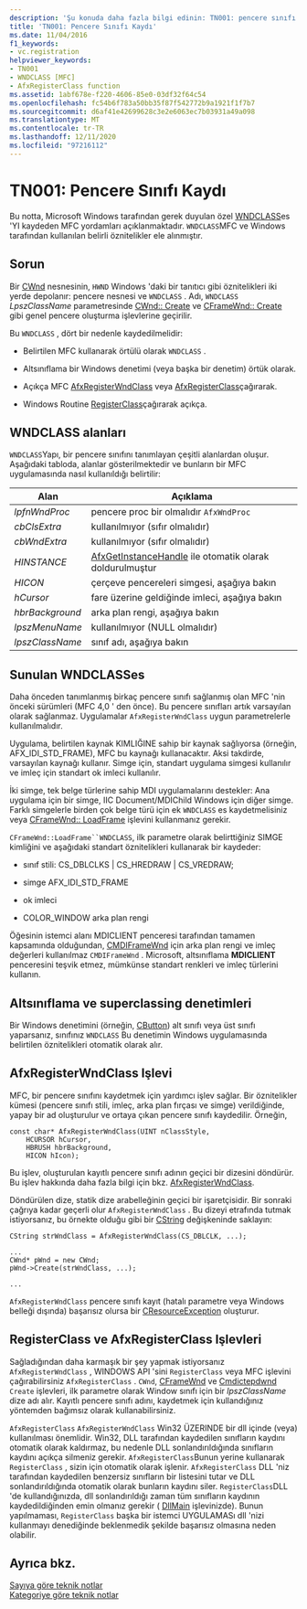 ```yaml
---
description: 'Şu konuda daha fazla bilgi edinin: TN001: pencere sınıfı kaydı'
title: 'TN001: Pencere Sınıfı Kaydı'
ms.date: 11/04/2016
f1_keywords:
- vc.registration
helpviewer_keywords:
- TN001
- WNDCLASS [MFC]
- AfxRegisterClass function
ms.assetid: 1abf678e-f220-4606-85e0-03df32f64c54
ms.openlocfilehash: fc54b6f783a50bb35f87f542772b9a1921f1f7b7
ms.sourcegitcommit: d6af41e42699628c3e2e6063ec7b03931a49a098
ms.translationtype: MT
ms.contentlocale: tr-TR
ms.lasthandoff: 12/11/2020
ms.locfileid: "97216112"
---
```

# <a name="tn001-window-class-registration"></a>TN001: Pencere Sınıfı Kaydı

Bu notta, Microsoft Windows tarafından gerek duyulan özel [WNDCLASS](/windows/win32/api/winuser/ns-winuser-wndclassw)es 'YI kaydeden MFC yordamları açıklanmaktadır. `WNDCLASS`MFC ve Windows tarafından kullanılan belirli öznitelikler ele alınmıştır.

## <a name="the-problem"></a>Sorun

Bir [CWnd](../mfc/reference/cwnd-class.md) nesnesinin, `HWND` Windows 'daki bir tanıtıcı gibi öznitelikleri iki yerde depolanır: pencere nesnesi ve `WNDCLASS` . Adı, `WNDCLASS` *LpszClassName* parametresinde [CWnd:: Create](../mfc/reference/cwnd-class.md#create) ve [CFrameWnd:: Create](../mfc/reference/cframewnd-class.md#create) gibi genel pencere oluşturma işlevlerine geçirilir.

Bu `WNDCLASS` , dört bir nedenle kaydedilmelidir:

- Belirtilen MFC kullanarak örtülü olarak `WNDCLASS` .

- Altsınıflama bir Windows denetimi (veya başka bir denetim) örtük olarak.

- Açıkça MFC [AfxRegisterWndClass](../mfc/reference/application-information-and-management.md#afxregisterwndclass) veya [AfxRegisterClass](../mfc/reference/application-information-and-management.md#afxregisterclass)çağırarak.

- Windows Routine [RegisterClass](/windows/win32/api/winuser/nf-winuser-registerclassw)çağırarak açıkça.

## <a name="wndclass-fields"></a>WNDCLASS alanları

`WNDCLASS`Yapı, bir pencere sınıfını tanımlayan çeşitli alanlardan oluşur. Aşağıdaki tabloda, alanlar gösterilmektedir ve bunların bir MFC uygulamasında nasıl kullanıldığı belirtilir:

|Alan|Açıklama|
|-----------|-----------------|
|*lpfnWndProc*|pencere proc bir olmalıdır `AfxWndProc`|
|*cbClsExtra*|kullanılmıyor (sıfır olmalıdır)|
|*cbWndExtra*|kullanılmıyor (sıfır olmalıdır)|
|*HINSTANCE*|[AfxGetInstanceHandle](../mfc/reference/application-information-and-management.md#afxgetinstancehandle) ile otomatik olarak doldurulmuştur|
|*HICON*|çerçeve pencereleri simgesi, aşağıya bakın|
|*hCursor*|fare üzerine geldiğinde imleci, aşağıya bakın|
|*hbrBackground*|arka plan rengi, aşağıya bakın|
|*lpszMenuName*|kullanılmıyor (NULL olmalıdır)|
|*lpszClassName*|sınıf adı, aşağıya bakın|

## <a name="provided-wndclasses"></a>Sunulan WNDCLASSes

Daha önceden tanımlanmış birkaç pencere sınıfı sağlanmış olan MFC 'nin önceki sürümleri (MFC 4,0 ' den önce). Bu pencere sınıfları artık varsayılan olarak sağlanmaz. Uygulamalar `AfxRegisterWndClass` uygun parametrelerle kullanılmalıdır.

Uygulama, belirtilen kaynak KIMLIĞINE sahip bir kaynak sağlıyorsa (örneğin, AFX_IDI_STD_FRAME), MFC bu kaynağı kullanacaktır. Aksi takdirde, varsayılan kaynağı kullanır. Simge için, standart uygulama simgesi kullanılır ve imleç için standart ok imleci kullanılır.

İki simge, tek belge türlerine sahip MDI uygulamalarını destekler: Ana uygulama için bir simge, IIC Document/MDIChild Windows için diğer simge. Farklı simgelerle birden çok belge türü için ek `WNDCLASS` es kaydetmelisiniz veya [CFrameWnd:: LoadFrame](../mfc/reference/cframewnd-class.md#loadframe) işlevini kullanmanız gerekir.

`CFrameWnd::LoadFrame``WNDCLASS`, ilk parametre olarak belirttiğiniz SIMGE kimliğini ve aşağıdaki standart öznitelikleri kullanarak bir kaydeder:

- sınıf stili: CS_DBLCLKS &#124; CS_HREDRAW &#124; CS_VREDRAW;

- simge AFX_IDI_STD_FRAME

- ok imleci

- COLOR_WINDOW arka plan rengi

Öğesinin istemci alanı MDICLIENT penceresi tarafından tamamen kapsamında olduğundan, [CMDIFrameWnd](../mfc/reference/cmdiframewnd-class.md) için arka plan rengi ve imleç değerleri kullanılmaz `CMDIFrameWnd` .  Microsoft, altsınıflama **MDICLIENT** penceresini teşvik etmez, mümkünse standart renkleri ve imleç türlerini kullanın.

## <a name="subclassing-and-superclassing-controls"></a>Altsınıflama ve superclassing denetimleri

Bir Windows denetimini (örneğin, [CButton](../mfc/reference/cbutton-class.md)) alt sınıfı veya üst sınıfı yaparsanız, sınıfınız `WNDCLASS` Bu denetimin Windows uygulamasında belirtilen öznitelikleri otomatik olarak alır.

## <a name="the-afxregisterwndclass-function"></a>AfxRegisterWndClass Işlevi

MFC, bir pencere sınıfını kaydetmek için yardımcı işlev sağlar. Bir öznitelikler kümesi (pencere sınıfı stili, imleç, arka plan fırçası ve simge) verildiğinde, yapay bir ad oluşturulur ve ortaya çıkan pencere sınıfı kaydedilir. Örneğin,

```
const char* AfxRegisterWndClass(UINT nClassStyle,
    HCURSOR hCursor,
    HBRUSH hbrBackground,
    HICON hIcon);
```

Bu işlev, oluşturulan kayıtlı pencere sınıfı adının geçici bir dizesini döndürür. Bu işlev hakkında daha fazla bilgi için bkz. [AfxRegisterWndClass](../mfc/reference/application-information-and-management.md#afxregisterwndclass).

Döndürülen dize, statik dize arabelleğinin geçici bir işaretçisidir. Bir sonraki çağrıya kadar geçerli olur `AfxRegisterWndClass` . Bu dizeyi etrafında tutmak istiyorsanız, bu örnekte olduğu gibi bir [CString](../atl-mfc-shared/using-cstring.md) değişkeninde saklayın:

```
CString strWndClass = AfxRegisterWndClass(CS_DBLCLK, ...);

...
CWnd* pWnd = new CWnd;
pWnd->Create(strWndClass, ...);

...
```

`AfxRegisterWndClass` pencere sınıfı kayıt (hatalı parametre veya Windows belleği dışında) başarısız olursa bir [CResourceException](../mfc/reference/cresourceexception-class.md) oluşturur.

## <a name="the-registerclass-and-afxregisterclass-functions"></a>RegisterClass ve AfxRegisterClass Işlevleri

Sağladığından daha karmaşık bir şey yapmak istiyorsanız `AfxRegisterWndClass` , WINDOWS API 'sini `RegisterClass` veya MFC işlevini çağırabilirsiniz `AfxRegisterClass` . `CWnd`, [CFrameWnd](../mfc/reference/cframewnd-class.md) ve [Cmdictepdwnd](../mfc/reference/cmdichildwnd-class.md) `Create` işlevleri, ilk parametre olarak Window sınıfı için bir *lpszClassName* dize adı alır. Kayıtlı pencere sınıfı adını, kaydetmek için kullandığınız yöntemden bağımsız olarak kullanabilirsiniz.

`AfxRegisterClass` `AfxRegisterWndClass` Win32 ÜZERINDE bir dll içinde (veya) kullanılması önemlidir. Win32, DLL tarafından kaydedilen sınıfların kaydını otomatik olarak kaldırmaz, bu nedenle DLL sonlandırıldığında sınıfların kaydını açıkça silmeniz gerekir. `AfxRegisterClass`Bunun yerine kullanarak `RegisterClass` , sizin için otomatik olarak işlenir. `AfxRegisterClass` DLL 'niz tarafından kaydedilen benzersiz sınıfların bir listesini tutar ve DLL sonlandırıldığında otomatik olarak bunların kaydını siler. `RegisterClass`DLL 'de kullandığınızda, dll sonlandırıldığı zaman tüm sınıfların kaydının kaydedildiğinden emin olmanız gerekir ( [DllMain](/windows/win32/Dlls/dllmain) işlevinizde). Bunun yapılmaması, `RegisterClass` başka bir istemci UYGULAMASı dll 'nizi kullanmayı denediğinde beklenmedik şekilde başarısız olmasına neden olabilir.

## <a name="see-also"></a>Ayrıca bkz.

[Sayıya göre teknik notlar](../mfc/technical-notes-by-number.md)<br/>
[Kategoriye göre teknik notlar](../mfc/technical-notes-by-category.md)
